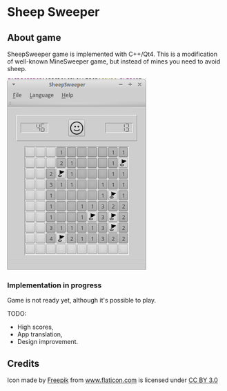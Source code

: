 # Sheep Sweeper

## About game
SheepSweeper game is implemented with C++/Qt4. This is a modification of well-known MineSweeper game, but instead of mines you need to avoid sheep. 

<img src='https://github.com/katecpp/sheep_sweeper/blob/master/doc/screenshot_1.png?raw=true'/>

### Implementation in progress
Game is not ready yet, although it's possible to play.

TODO:
<ul>
<li>High scores,</li>
<li>App translation,</li>
<li>Design improvement.</li>
</ul>

## Credits
Icon made by <a href="http://www.freepik.com" title="Freepik">Freepik</a> from <a href="http://www.flaticon.com" title="Flaticon">www.flaticon.com</a> is licensed under <a href="http://creativecommons.org/licenses/by/3.0/" title="Creative Commons BY 3.0">CC BY 3.0</a>
